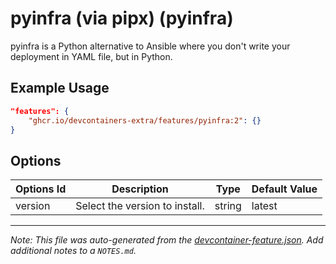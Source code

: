
# pyinfra (via pipx) (pyinfra)

pyinfra is a Python alternative to Ansible where you don't write your deployment in YAML file, but in Python.

## Example Usage

```json
"features": {
    "ghcr.io/devcontainers-extra/features/pyinfra:2": {}
}
```

## Options

| Options Id | Description | Type | Default Value |
|-----|-----|-----|-----|
| version | Select the version to install. | string | latest |



---

_Note: This file was auto-generated from the [devcontainer-feature.json](devcontainer-feature.json).  Add additional notes to a `NOTES.md`._
